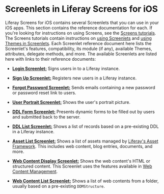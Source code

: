 # Screenlets in Liferay Screens for iOS [](id=screenlets-in-liferay-screens-for-ios)

Liferay Screens for iOS contains several Screenlets that you can use in your iOS 
apps. This section contains the reference documentation for each. If you're 
looking for instructions on using Screens, see the 
[Screens tutorials](/develop/tutorials/-/knowledge_base/6-2/mobile-apps-with-liferay-screens). 
The Screens tutorials contain instructions on 
[using Screenlets](/develop/tutorials/-/knowledge_base/6-2/using-screenlets-in-ios-apps) 
and 
[using Themes in Screenlets](/develop/tutorials/-/knowledge_base/6-2/using-themes-in-ios-screenlets). 
Each Screenlet reference document here lists the Screenlet's features, 
compatibility, its module (if any), available Themes, attributes, delegate 
methods, and more. The available Screenlets are listed here with links to their 
reference documents: 

- [**Login Screenlet:**](/develop/reference/-/knowledge_base/6-2/loginscreenlet-for-ios) 
  Signs users in to a Liferay instance.
  
- [**Sign Up Screenlet:**](/develop/reference/-/knowledge_base/6-2/signupscreenlet-for-ios) 
  Registers new users in a Liferay instance.
  
- [**Forgot Password Screenlet:**](/develop/reference/-/knowledge_base/6-2/forgotpasswordscreenlet-for-ios) 
  Sends emails containing a new password or password reset link to users.
  
- [**User Portrait Screenlet:**](/develop/reference/-/knowledge_base/6-2/userportraitscreenlet-for-ios) 
  Shows the user's portrait picture.
  
- [**DDL Form Screenlet:**](/develop/reference/-/knowledge_base/6-2/ddlformscreenlet-for-ios) 
  Presents dynamic forms to be filled out by users and submitted back to the server.
  
- [**DDL List Screenlet:**](/develop/reference/-/knowledge_base/6-2/ddllistscreenlet-for-ios) 
  Shows a list of records based on a pre-existing DDL in a Liferay instance.
  
- [**Asset List Screenlet:**](/develop/reference/-/knowledge_base/6-2/assetlistscreenlet-for-ios) 
  Shows a list of assets managed by 
  [Liferay's Asset Framework](/develop/tutorials/-/knowledge_base/6-2/asset-framework). 
  This includes web content, blog entries, documents, and more.
  
- [**Web Content Display Screenlet:**](/develop/reference/-/knowledge_base/6-2/webcontentdisplayscreenlet-for-ios) 
  Shows the web content's HTML or structured content. This Screenlet uses the features available in 
  [Web Content Management](/discover/portal/-/knowledge_base/6-2/web-content-management). 

- [**Web Content List Screenlet:**](/develop/reference/-/knowledge_base/6-2/web-content-list-screenlet-for-ios)
  Shows a list of web contents from a folder, usually based on a pre-existing `DDMStructure`.

